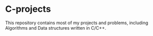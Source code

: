 # C-projects
This repository contains most of my projects and problems, including Algorithms and Data structures written in C/C++.
